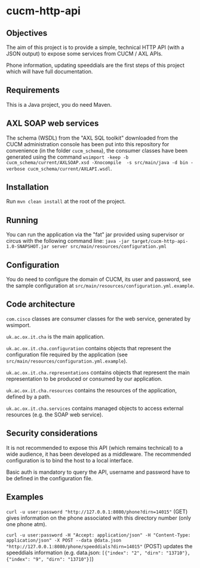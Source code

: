 cucm-http-api
=============

Objectives
----------

The aim of this project is to provide a simple, technical HTTP API (with a JSON output) to expose some services from CUCM / AXL APIs.

Phone information, updating speeddials are the first steps of this project which will have full documentation.

Requirements
------------

This is a Java project, you do need Maven.

AXL SOAP web services
---------------------

The schema (WSDL) from the "AXL SQL toolkit" downloaded from the CUCM administration console has been put into this repository for convenience (in the folder `cucm_schema`), the consumer classes have been generated using the command `wsimport -keep -b cucm_schema/current/AXLSOAP.xsd -Xnocompile  -s src/main/java -d bin -verbose cucm_schema/current/AXLAPI.wsdl`.

Installation
------------

Run `mvn clean install` at the root of the project.

Running
-------

You can run the application via the "fat" jar provided using supervisor or circus with the following command line:
`java -jar target/cucm-http-api-1.0-SNAPSHOT.jar server src/main/resources/configuration.yml`

Configuration
--------------

You do need to configure the domain of CUCM, its user and password, see the sample configuration at `src/main/resources/configuration.yml.example`.

Code architecture
-----------------

`com.cisco` classes are consumer classes for the web service, generated by wsimport.

`uk.ac.ox.it.cha` is the main application.

`uk.ac.ox.it.cha.configuration` contains objects that represent the configuration file required by the application (see `src/main/resources/configuration.yml.example`).

`uk.ac.ox.it.cha.representations` contains objects that represent the main representation to be produced or consumed by our application.

`uk.ac.ox.it.cha.resources` contains the resources of the application, defined by a path.

`uk.ac.ox.it.cha.services` contains managed objects to access external resources (e.g. the SOAP web service).

Security considerations
-----------------------

It is not recommended to expose this API (which remains technical) to a wide audience, it has been developed as a middleware. The recommended configuration is to bind the host to a local interface.

Basic auth is mandatory to query the API, username and password have to be defined in the configuration file.

Examples
--------

`curl -u user:password "http://127.0.0.1:8080/phone?dirn=14015"` (GET) gives information on the phone associated with this directory number (only one phone atm).

`curl -u user:password -H "Accept: application/json" -H "Content-Type: application/json" -X POST --data @data.json "http://127.0.0.1:8080/phone/speeddials?dirn=14015"` (POST) updates the speeddials information (e.g. data.json: `[{"index": "2", "dirn": "13710"},{"index": "9", "dirn": "13710"}]`)
